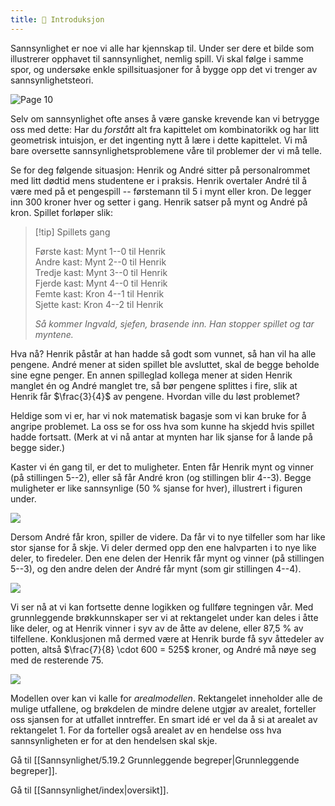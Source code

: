 ```yaml
---
title: 📄 Introduksjon
---
```


Sannsynlighet er noe vi alle har kjennskap til. Under ser dere et bilde som illustrerer opphavet til sannsynlighet, nemlig spill. Vi skal følge i samme spor, og undersøke enkle spillsituasjoner for å bygge opp det vi trenger av sannsynlighetsteori.

![Page 10](Files/media/image128.svg)


Selv om sannsynlighet ofte anses å være ganske krevende kan vi betrygge oss med dette: Har du *forstått* alt fra kapittelet om kombinatorikk og har litt geometrisk intuisjon, er det ingenting nytt å lære i dette kapittelet. Vi må bare oversette sannsynlighetsproblemene våre til problemer der vi må telle.

Se for deg følgende situasjon: Henrik og André sitter på personalrommet med litt dødtid mens studentene er i praksis. Henrik overtaler André til å være med på et pengespill -- førstemann til 5 i mynt eller kron. De legger inn 300 kroner hver og setter i gang. Henrik satser på mynt og André på kron. Spillet forløper slik:

> [!tip] Spillets gang 
>
> Første kast: Mynt 1--0 til Henrik\
> Andre kast: Mynt 2--0 til Henrik\
> Tredje kast: Mynt 3--0 til Henrik\
> Fjerde kast: Mynt 4--0 til Henrik\
> Femte kast: Kron 4--1 til Henrik\
> Sjette kast: Kron 4--2 til Henrik
>
> *Så kommer Ingvald, sjefen, brasende inn. Han stopper spillet og tar
> myntene.*

Hva nå? Henrik påstår at han hadde så godt som vunnet, så han vil ha alle pengene. André mener at siden spillet ble avsluttet, skal de begge beholde sine egne penger. En annen spilleglad kollega mener at siden Henrik manglet én og André manglet tre, så bør pengene splittes i fire, slik at Henrik får $\frac{3}{4}$ av pengene. Hvordan ville du løst problemet?

Heldige som vi er, har vi nok matematisk bagasje som vi kan bruke for å angripe problemet. La oss se for oss hva som kunne ha skjedd hvis spillet hadde fortsatt. (Merk at vi nå antar at mynten har lik sjanse for å lande på begge sider.)

Kaster vi én gang til, er det to muligheter. Enten får Henrik mynt og vinner (på stillingen 5--2), eller så får André kron (og stillingen blir 4--3). Begge muligheter er like sannsynlige (50 % sjanse for hver), illustrert i figuren under. 

![](Files/media/image130.svg)

Dersom André får kron, spiller de videre. Da får vi to nye tilfeller som har like stor sjanse for å skje. Vi deler dermed opp den ene halvparten i to nye like deler, to firedeler. Den ene delen der Henrik får mynt og vinner (på stillingen 5--3), og den andre delen der André får mynt (som gir stillingen 4--4).

![](Files/media/image132.svg)


Vi ser nå at vi kan fortsette denne logikken og fullføre tegningen vår. Med grunnleggende brøkkunnskaper ser vi at rektangelet under kan deles i åtte like deler, og at Henrik vinner i syv av de åtte av delene, eller 87,5 % av tilfellene. Konklusjonen må dermed være at Henrik burde få syv åttedeler av potten, altså $\frac{7}{8} \cdot 600 = 525$ kroner, og André må nøye seg med de resterende $75$.

![](Files/media/image134.svg)


Modellen over kan vi kalle for *arealmodellen*. Rektangelet inneholder alle de mulige utfallene, og brøkdelen de mindre delene utgjør av arealet, forteller oss sjansen for at utfallet inntreffer. En smart idé er vel da å si at arealet av rektangelet $1$. For da forteller også arealet av en hendelse oss hva sannsynligheten er for at den hendelsen skal skje. 


Gå til [[Sannsynlighet/5.19.2 Grunnleggende begreper|Grunnleggende begreper]].

Gå til [[Sannsynlighet/index|oversikt]].